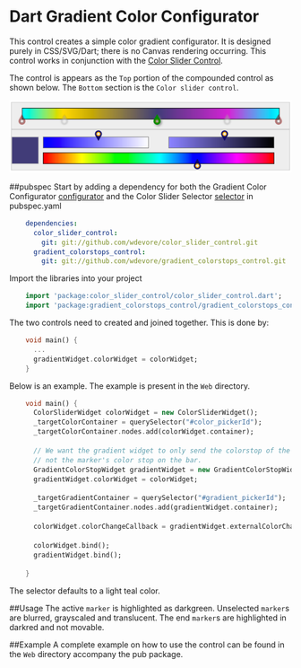 # Dart Gradient Color Configurator

This control creates a simple color gradient configurator. It is designed purely in CSS/SVG/Dart; there is no Canvas rendering occurring. This control works in conjunction with the [Color Slider Control](https://github.com/wdevore/color_slider_control).

The control is appears as the `Top` portion of the compounded control as shown below. The `Bottom` section is the `Color slider control`.

![Gradient Color Configurator](https://raw.githubusercontent.com/wdevore/gradient_colorstops_control/master/gradient_selector.png)

##pubspec
Start by adding a dependency for both the Gradient Color Configurator [configurator](https://github.com/wdevore/gradient_colorstops_control) and the Color Slider Selector [selector](https://github.com/wdevore/color_slider_control) in pubspec.yaml
```yaml
    dependencies:
      color_slider_control:
        git: git://github.com/wdevore/color_slider_control.git
      gradient_colorstops_control:
        git: git://github.com/wdevore/gradient_colorstops_control.git
```
Import the libraries into your project

```dart
    import 'package:color_slider_control/color_slider_control.dart';
    import 'package:gradient_colorstops_control/gradient_colorstops_control.dart';
```

The two controls need to created and joined together. This is done by:
```dart
    void main() {
      ...
      gradientWidget.colorWidget = colorWidget;
    }
```

Below is an example. The example is present in the `Web` directory.
```dart
    void main() {
      ColorSliderWidget colorWidget = new ColorSliderWidget();
      _targetColorContainer = querySelector("#color_pickerId");
      _targetColorContainer.nodes.add(colorWidget.container);

      // We want the gradient widget to only send the colorstop of the marker
      // not the marker's color stop on the bar.
      GradientColorStopWidget gradientWidget = new GradientColorStopWidget(colorWidget.externalColorChange);
      gradientWidget.colorWidget = colorWidget;

      _targetGradientContainer = querySelector("#gradient_pickerId");
      _targetGradientContainer.nodes.add(gradientWidget.container);

      colorWidget.colorChangeCallback = gradientWidget.externalColorChange;

      colorWidget.bind();
      gradientWidget.bind();

    }
```

The selector defaults to a light teal color.

##Usage
The active `marker` is highlighted as darkgreen. Unselected `marker`s are blurred, grayscaled and translucent. The end `marker`s are highlighted in darkred and not movable.

##Example
A complete example on how to use the control can be found in the `Web` directory accompany the pub package.
